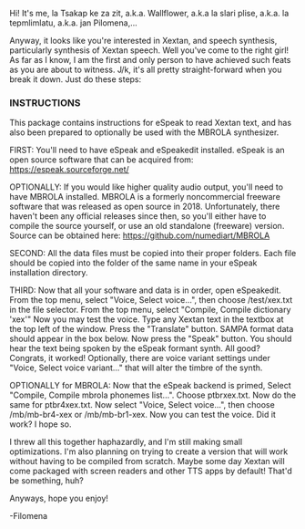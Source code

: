 Hi! It's me, la Tsakap ke za zit, a.k.a. Wallflower, a.k.a la slari plise, a.k.a. la tepmlimlatu, a.k.a. jan Pilomena,...

Anyway, it looks like you're interested in Xextan, and speech synthesis, particularly synthesis of Xextan speech.
Well you've come to the right girl!
As far as I know, I am the first and only person to have achieved such feats as you are about to witness.
J/k, it's all pretty straight-forward when you break it down.
Just do these steps:

### INSTRUCTIONS ###

This package contains instructions for eSpeak to read Xextan text, 
and has also been prepared to optionally be used with the MBROLA synthesizer.

FIRST: You'll need to have eSpeak and eSpeakedit installed.
eSpeak is an open source software that can be acquired from:
https://espeak.sourceforge.net/

OPTIONALLY: If you would like higher quality audio output, you'll need to have MBROLA installed. 
MBROLA is a formerly noncommercial freeware software that was released as open source in 2018.
Unfortunately, there haven't been any official releases since then, so you'll either have to compile the source yourself, or use an old standalone (freeware) version.
Source can be obtained here:
https://github.com/numediart/MBROLA

SECOND: All the data files must be copied into their proper folders.
Each file should be copied into the folder of the same name in your eSpeak installation directory.

THIRD: Now that all your software and data is in order, open eSpeakedit.
From the top menu, select "Voice, Select voice...", then choose /test/xex.txt in the file selector.
From the top menu, select "Compile, Compile dictionary 'xex'"
Now you may test the voice. Type any Xextan text in the textbox at the top left of the window.
Press the "Translate" button. SAMPA format data should appear in the box below.
Now press the "Speak" button. You should hear the text being spoken by the eSpeak formant synth.
All good? Congrats, it worked! Optionally, there are voice variant settings under "Voice, Select voice variant..." that will alter the timbre of the synth.

OPTIONALLY for MBROLA: Now that the eSpeak backend is primed, 
Select "Compile, Compile mbrola phonemes list...". 
Choose ptbrxex.txt. Now do the same for ptbr4xex.txt.
Now select "Voice, Select voice...", then choose /mb/mb-br4-xex or /mb/mb-br1-xex.
Now you can test the voice. Did it work? I hope so. 

I threw all this together haphazardly, and I'm still making small optimizations.
I'm also planning on trying to create a version that will work without having to be compiled from scratch. 
Maybe some day Xextan will come packaged with screen readers and other TTS apps by default!
That'd be something, huh?

Anyways, hope you enjoy!

-Filomena




